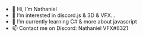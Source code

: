 - 👋 Hi, I’m Nathaniel
- 👀 I’m interested in discord.js & 3D & VFX...
- 🌱 I’m currently learning C# & more about javascript
- 📫 Contact me on Discord: Nathaniel VFX#6321
